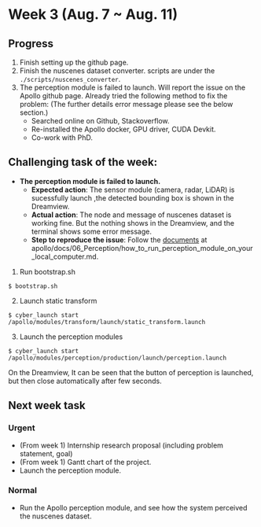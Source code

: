 
# Week 3 (Aug. 7 ~ Aug. 11)
## Progress
1. Finish setting up the github page.
2. Finish the nuscenes dataset converter. scripts are under the ```./scripts/nuscenes_converter```.
3. The perception module is failed to launch. Will report the issue on the Apollo github page. Already tried the following method to fix the problem: (The further details error message please see the below section.)
    * Searched online on Github, Stackoverflow.
    * Re-installed the Apollo docker, GPU driver, CUDA Devkit.
    * Co-work with PhD.   
## Challenging task of the week:
- **The perception module is failed to launch.**  
    - **Expected action**: The sensor module (camera, radar, LiDAR) is sucessfully launch ,the detected bounding box is shown in the Dreamview.
    - **Actual action**: The node and message of nuscenes dataset is working fine. But the nothing shows in the Dreamview, and the terminal shows some error message.
    - **Step to reproduce the issue**: 
    Follow the [documents](https://github.com/ApolloAuto/apollo/blob/master/docs/06_Perception/how_to_run_perception_module_on_your_local_computer.md) at apollo/docs/06_Perception/how_to_run_perception_module_on_your_local_computer.md.
1. Run bootstrap.sh
```
$ bootstrap.sh
```
2. Launch static transform
```
$ cyber_launch start /apollo/modules/transform/launch/static_transform.launch
```
3. Launch the perception modules
```
$ cyber_launch start /apollo/modules/perception/production/launch/perception.launch
```
On the Dreamview, It can be seen that the button of perception is launched, but then close automatically after few seconds.
## Next week task

### Urgent
- (From week 1) Internship research proposal (including problem statement, goal)
- (From week 1) Gantt chart of the project.
- Launch the perception module.
### Normal
- Run the Apollo perception module, and see how the system perceived the nuscenes dataset.